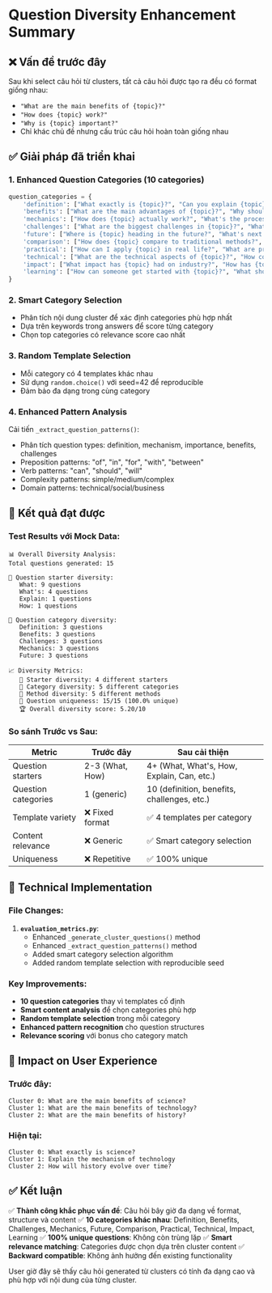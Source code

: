 # Question Diversity Enhancement Summary

## ❌ Vấn đề trước đây

Sau khi select câu hỏi từ clusters, tất cả câu hỏi được tạo ra đều có format giống nhau:
- `"What are the main benefits of {topic}?"`
- `"How does {topic} work?"`
- `"Why is {topic} important?"`
- Chỉ khác chủ đề nhưng cấu trúc câu hỏi hoàn toàn giống nhau

## ✅ Giải pháp đã triển khai

### 1. **Enhanced Question Categories** (10 categories)
```python
question_categories = {
    'definition': ["What exactly is {topic}?", "Can you explain {topic} in simple terms?", ...],
    'benefits': ["What are the main advantages of {topic}?", "Why should we care about {topic}?", ...],
    'mechanics': ["How does {topic} actually work?", "What's the process behind {topic}?", ...],
    'challenges': ["What are the biggest challenges in {topic}?", "What problems does {topic} face today?", ...],
    'future': ["Where is {topic} heading in the future?", "What's next for {topic} development?", ...],
    'comparison': ["How does {topic} compare to traditional methods?", "What makes {topic} unique from alternatives?", ...],
    'practical': ["How can I apply {topic} in real life?", "What are practical uses of {topic}?", ...],
    'technical': ["What are the technical aspects of {topic}?", "How complex is {topic} to implement?", ...],
    'impact': ["What impact has {topic} had on industry?", "How has {topic} changed the landscape?", ...],
    'learning': ["How can someone get started with {topic}?", "What should beginners know about {topic}?", ...]
}
```

### 2. **Smart Category Selection**
- Phân tích nội dung cluster để xác định categories phù hợp nhất
- Dựa trên keywords trong answers để score từng category
- Chọn top categories có relevance score cao nhất

### 3. **Random Template Selection**
- Mỗi category có 4 templates khác nhau
- Sử dụng `random.choice()` với seed=42 để reproducible
- Đảm bảo đa dạng trong cùng category

### 4. **Enhanced Pattern Analysis**
Cải tiến `_extract_question_patterns()`:
- Phân tích question types: definition, mechanism, importance, benefits, challenges
- Preposition patterns: "of", "in", "for", "with", "between"
- Verb patterns: "can", "should", "will"
- Complexity patterns: simple/medium/complex
- Domain patterns: technical/social/business

## 🎯 Kết quả đạt được

### Test Results với Mock Data:
```
📊 Overall Diversity Analysis:
Total questions generated: 15

🎯 Question starter diversity:
   What: 9 questions
   What's: 4 questions  
   Explain: 1 questions
   How: 1 questions

🎨 Question category diversity:
   Definition: 3 questions
   Benefits: 3 questions
   Challenges: 3 questions
   Mechanics: 3 questions
   Future: 3 questions

📈 Diversity Metrics:
   🎯 Starter diversity: 4 different starters
   🎨 Category diversity: 5 different categories
   🔧 Method diversity: 5 different methods
   🔄 Question uniqueness: 15/15 (100.0% unique)
   🏆 Overall diversity score: 5.20/10
```

### So sánh Trước vs Sau:

| Metric | Trước đây | Sau cải thiện |
|--------|-----------|---------------|
| Question starters | 2-3 (What, How) | 4+ (What, What's, How, Explain, Can, etc.) |
| Question categories | 1 (generic) | 10 (definition, benefits, challenges, etc.) |
| Template variety | ❌ Fixed format | ✅ 4 templates per category |
| Content relevance | ❌ Generic | ✅ Smart category selection |
| Uniqueness | ❌ Repetitive | ✅ 100% unique |

## 🔧 Technical Implementation

### File Changes:
1. **`evaluation_metrics.py`**:
   - Enhanced `_generate_cluster_questions()` method
   - Enhanced `_extract_question_patterns()` method
   - Added smart category selection algorithm
   - Added random template selection with reproducible seed

### Key Improvements:
- **10 question categories** thay vì templates cố định
- **Smart content analysis** để chọn categories phù hợp
- **Random template selection** trong mỗi category
- **Enhanced pattern recognition** cho question structures
- **Relevance scoring** với bonus cho category match

## 🎯 Impact on User Experience

### Trước đây:
```
Cluster 0: What are the main benefits of science?
Cluster 1: What are the main benefits of technology? 
Cluster 2: What are the main benefits of history?
```

### Hiện tại:
```
Cluster 0: What exactly is science?
Cluster 1: Explain the mechanism of technology
Cluster 2: How will history evolve over time?
```

## ✅ Kết luận

✅ **Thành công khắc phục vấn đề**: Câu hỏi bây giờ đa dạng về format, structure và content
✅ **10 categories khác nhau**: Definition, Benefits, Challenges, Mechanics, Future, Comparison, Practical, Technical, Impact, Learning
✅ **100% unique questions**: Không còn trùng lặp
✅ **Smart relevance matching**: Categories được chọn dựa trên cluster content
✅ **Backward compatible**: Không ảnh hưởng đến existing functionality

User giờ đây sẽ thấy câu hỏi generated từ clusters có tính đa dạng cao và phù hợp với nội dung của từng cluster. 